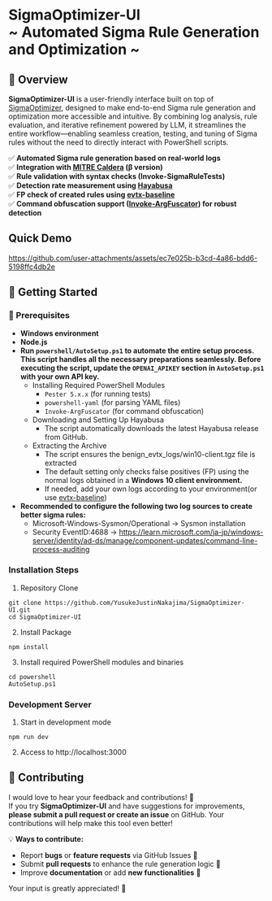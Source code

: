 # SigmaOptimizer-UI <br> ~ Automated Sigma Rule Generation and Optimization ~  

## 🎯 Overview  
**SigmaOptimizer-UI** is a user-friendly interface built on top of [SigmaOptimizer](https://github.com/YusukeJustinNakajima/SigmaOptimizer), designed to make end-to-end Sigma rule generation and optimization more accessible and intuitive.
By combining log analysis, rule evaluation, and iterative refinement powered by LLM, it streamlines the entire workflow—enabling seamless creation, testing, and tuning of Sigma rules without the need to directly interact with PowerShell scripts.

✅ **Automated Sigma rule generation based on real-world logs**  
✅ **Integration with [MITRE Caldera](https://github.com/mitre/caldera) (β version)**  
✅ **Rule validation with syntax checks (Invoke-SigmaRuleTests)**  
✅ **Detection rate measurement using [Hayabusa](https://github.com/Yamato-Security/hayabusa)**  
✅ **FP check of created rules using [evtx-baseline](https://github.com/NextronSystems/evtx-baseline)**  
✅ **Command obfuscation support ([Invoke-ArgFuscator](https://github.com/wietze/Invoke-ArgFuscator)) for robust detection**  

## Quick Demo
https://github.com/user-attachments/assets/ec7e025b-b3cd-4a86-bdd6-5198ffc4db2e

## 🚀 Getting Started  
### 🔧 Prerequisites   
- **Windows environment** 
- **Node.js**
- **Run `powershell/AutoSetup.ps1` to automate the entire setup process. This script handles all the necessary preparations seamlessly. Before executing the script, update the `OPENAI_APIKEY` section in `AutoSetup.ps1` with your own API key.**
    - Installing Required PowerShell Modules
        - `Pester 5.x.x` (for running tests)  
        - `powershell-yaml` (for parsing YAML files)  
        - `Invoke-ArgFuscator` (for command obfuscation) 
    - Downloading and Setting Up Hayabusa
        - The script automatically downloads the latest Hayabusa release from GitHub.
    - Extracting the Archive
        - The script ensures the benign_evtx_logs/win10-client.tgz file is extracted
        - The default setting only checks false positives (FP) using the normal logs obtained in a **Windows 10 client environment.**
        - If needed, add your own logs according to your environment(or use [evtx-baseline](https://github.com/NextronSystems/evtx-baseline))
- **Recommended to configure the following two log sources to create better sigma rules:**
    - Microsoft-Windows-Sysmon/Operational -> Sysmon installation
    - Security EventID:4688 -> https://learn.microsoft.com/ja-jp/windows-server/identity/ad-ds/manage/component-updates/command-line-process-auditing

### Installation Steps
1. Repository Clone
```
git clone https://github.com/YusukeJustinNakajima/SigmaOptimizer-UI.git
cd SigmaOptimizer-UI
```

2. Install Package
```
npm install
```

3. Install required PowerShell modules and binaries
```
cd powershell
AutoSetup.ps1
```

### Development Server
1. Start in development mode
```
npm run dev
```

2. Access to http://localhost:3000

## 🤝 Contributing  
I would love to hear your feedback and contributions! 🚀  
If you try **SigmaOptimizer-UI** and have suggestions for improvements, **please submit a pull request or create an issue** on GitHub. Your contributions will help make this tool even better!  

💡 **Ways to contribute:**  
- Report **bugs** or **feature requests** via GitHub Issues 🐛  
- Submit **pull requests** to enhance the rule generation logic 🔧  
- Improve **documentation** or add **new functionalities** 📝  

Your input is greatly appreciated! 🙌